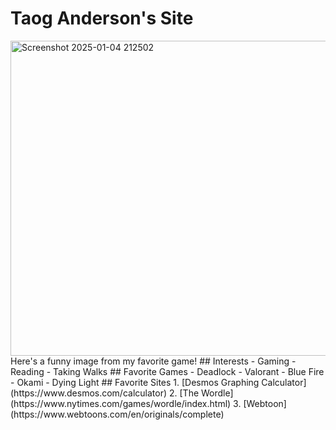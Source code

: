 # Taog Anderson's Site
<img width="578" height="504" alt="Screenshot 2025-01-04 212502" src="https://github.com/user-attachments/assets/5e35d719-f938-490c-b3fd-535c05135237" />
Here's a funny image from my favorite game!
## Interests
- Gaming
- Reading
- Taking Walks
## Favorite Games
- Deadlock
- Valorant
- Blue Fire
- Okami
- Dying Light
## Favorite Sites
 1. [Desmos Graphing Calculator](https://www.desmos.com/calculator)
 2. [The Wordle](https://www.nytimes.com/games/wordle/index.html)
 3. [Webtoon](https://www.webtoons.com/en/originals/complete)
